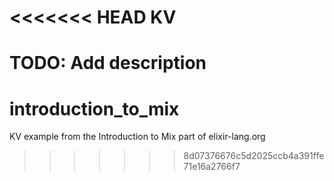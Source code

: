 <<<<<<< HEAD
KV
==

**TODO: Add description**
=======
# introduction_to_mix
KV example from the Introduction to Mix part of elixir-lang.org
>>>>>>> 8d07376676c5d2025ccb4a391ffe71e16a2766f7
